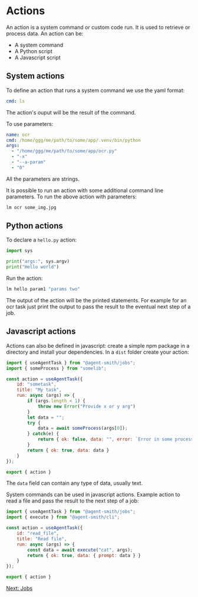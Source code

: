 # Actions

An action is a system command or custom code run. It is used to retrieve or process data. An action can be:

- A system command
- A Python script
- A Javascript script

## System actions

To define an action that runs a system command we use the
yaml format:

```yaml
cmd: ls
```

The action's ouput will be the result of the command.

To use parameters:

```yaml
name: ocr
cmd: /home/ggg/me/path/to/some/app/.venv/bin/python
args:
  - "/home/ggg/me/path/to/some/app/ocr.py"
  - "-x"
  - "--a-param"
  - "0"
```

All the parameters are strings.

It is possible to run an action with some additional command line parameters. 
To run the above action with parameters:

```bash
lm ocr some_img.jpg
```

## Python actions

To declare a `hello.py` action:

```python
import sys

print("args:", sys.argv)
print("Hello world")
```

Run the action:

```bash
lm hello param1 "params two"
```

The output of the action will be the printed statements. For example
for an ocr task just print the output to pass the result to the eventual
next step of a job.

## Javascript actions

Actions can also be defined in javascript: create a simple npm
package in a directory and install your dependencies. In a `dist`
folder create your action:

```js
import { useAgentTask } from "@agent-smith/jobs";
import { someProcess } from "somelib";

const action = useAgentTask({
    id: "sometask",
    title: "My task",
    run: async (args) => {
        if (args.length < 1) {
            throw new Error("Provide x or y arg")
        }
        let data = "";
        try {
            data = await someProcess(args[0]);
        } catch(e) {
            return { ok: false, data: "", error: `Error in some process: ${e}` }
        }        
        return { ok: true, data: data }
    }
});

export { action }
```

The `data` field can contain any type of data, usually text.

System commands can be used in javascript actions. Example action
to read a file and pass the result to the next step of a job:


```js
import { useAgentTask } from "@agent-smith/jobs";
import { execute } from "@agent-smith/cli";

const action = useAgentTask({
    id: "read_file",
    title: "Read file",
    run: async (args) => {
        const data = await execute("cat", args);
        return { ok: true, data: { prompt: data } }
    }
});

export { action }
```

<a href="javascript:openLink('/terminal_client/jobs')">Next: Jobs</a>


